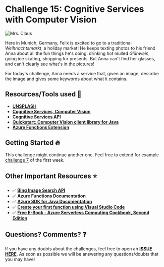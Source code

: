 # Challenge 15: Cognitive Services with Computer Vision

![Mrs. Claus](https://res.cloudinary.com/jen-looper/image/upload/v1575488631/images/challenge-15_ohenlt.jpg)

Here in Munich, Germany, Felix is excited to go to a traditional _Weihnachtsmarkt_, a holiday market! He keeps texting photos to his friend Anna about all the fun things he's doing: drinking hot mulled _Glühwein_, going ice skating, shopping for presents.
But Anna can't find her glasses, and can't clearly see what's in the pictures!

For today's challenge, Anna needs a service that, given an image, describe the image and gives some keywords about what it contains.


## Resources/Tools used 🚀

-   **[UNSPLASH](https://unsplash.com)**
-   **[Cognitive Services, Computer Vision](https://docs.microsoft.com/en-us/azure/cognitive-services/computer-vision/home?WT.mc_id=25daysofserverless-github-cxa)**
-   **[Cognitive Services API](https://westcentralus.dev.cognitive.microsoft.com/docs/services/5adf991815e1060e6355ad44/operations/56f91f2e778daf14a499e1fe?WT.mc_id=25daysofserverless-github-cxa)**
-   **[Quickstart: Computer Vision client library for Java](https://docs.microsoft.com/en-us/azure/cognitive-services/computer-vision/quickstarts-sdk/?WT.mc_id=25daysofserverless-github-cxa)**
-   **[Azure Functions Extension](https://marketplace.visualstudio.com/items?itemName=ms-azuretools.vscode-azurefunctions&WT.mc_id=25daysofserverless-github-cxa)**


## Getting Started 🔥

This challenge might continue another one. Feel free to extend for example [challenge 7](https://25daysofserverless.com/calendar/7)  of the first week.


## Other Important Resources ⭐️

-   ✅ **[Bing Image Search API](https://azure.microsoft.com/en-us/services/cognitive-services/bing-image-search-api?WT.mc_id=25daysofserverless-github-cxa)**
-   ✅ **[Azure Functions Documentation](https://docs.microsoft.com/azure/azure-functions/?WT.mc_id=25daysofserverless-github-cxa)**
-   ✅ **[Azure SDK for Java Documentation](https://docs.microsoft.com/en-us/azure/java/?WT.mc_id=25daysofserverless-github-cxa)**
-   ✅ **[Create your first function using Visual Studio Code](https://docs.microsoft.com/azure/azure-functions/functions-create-first-java-maven?WT.mc_id=25daysofserverless-github-cxa)**
-   ✅ **[Free E-Book - Azure Serverless Computing Cookbook, Second Edition](https://azure.microsoft.com/resources/azure-serverless-computing-cookbook/?WT.mc_id=25daysofserverless-github-cxa)**

## Questions? Comments? ❓

If you have any doubts about the challenges, feel free to open an **[ISSUE HERE](https://github.com/microsoft/25-days-of-serverless/issues)**. As soon as possible we will be answering any questions/doubts that you may have!